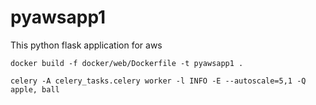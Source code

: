 # pyawsapp1
This python flask application for aws 


```commandline
docker build -f docker/web/Dockerfile -t pyawsapp1 .
```

```commandline
celery -A celery_tasks.celery worker -l INFO -E --autoscale=5,1 -Q apple, ball  
```

